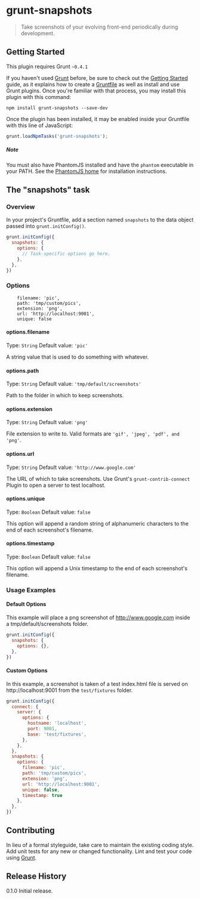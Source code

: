 # grunt-snapshots

> Take screenshots of your evolving front-end periodically during development.

## Getting Started
This plugin requires Grunt `~0.4.1`

If you haven't used [Grunt](http://gruntjs.com/) before, be sure to check out the [Getting Started](http://gruntjs.com/getting-started) guide, as it explains how to create a [Gruntfile](http://gruntjs.com/sample-gruntfile) as well as install and use Grunt plugins. Once you're familiar with that process, you may install this plugin with this command:

```shell
npm install grunt-snapshots --save-dev
```

Once the plugin has been installed, it may be enabled inside your Gruntfile with this line of JavaScript:

```js
grunt.loadNpmTasks('grunt-snapshots');
```

##### Note
You must also have PhantomJS installed and have the `phantom` executable in your PATH. See the [PhantomJS home](http://phantomjs.org/) for installation instructions.

## The "snapshots" task

### Overview
In your project's Gruntfile, add a section named `snapshots` to the data object passed into `grunt.initConfig()`.

```js
grunt.initConfig({
  snapshots: {
    options: {
      // Task-specific options go here.
    },
  },
})
```

### Options

        filename: 'pic',
        path: 'tmp/custom/pics',
        extension: 'png',
        url: 'http://localhost:9001',
        unique: false

#### options.filename
Type: `String`
Default value: `'pic'`

A string value that is used to do something with whatever.

#### options.path
Type: `String`
Default value: `'tmp/default/screenshots'`

Path to the folder in which to keep screenshots.

#### options.extension
Type: `String`
Default value: `'png'`

File extension to write to. Valid formats are `'gif', 'jpeg', 'pdf', and 'png'`.

#### options.url
Type: `String`
Default value: `'http://www.google.com'`

The URL of which to take screenshots. Use Grunt's `grunt-contrib-connect` Plugin to open a server to test localhost.

#### options.unique
Type: `Boolean`
Default value: `false`

This option will append a random string of alphanumeric characters to the end of each screenshot's filename.

#### options.timestamp
Type: `Boolean`
Default value: `false`

This option will append a Unix timestamp to the end of each screenshot's filename.


### Usage Examples

#### Default Options
This example will place a png screenshot of http://www.google.com inside a tmp/default/screenshots folder.

```js
grunt.initConfig({
  snapshots: {
    options: {},
  },
})
```

#### Custom Options
In this example, a screenshot is taken of a test index.html file is served on http://localhost:9001 from the `test/fixtures` folder.

```js
grunt.initConfig({
  connect: {
    server: {
      options: {
        hostname: 'localhost',
        port: 9001,
        base: 'test/fixtures',
      },
    },
  },
  snapshots: {
    options: {
      filename: 'pic',
      path: 'tmp/custom/pics',
      extension: 'png',
      url: 'http://localhost:9001',
      unique: false,
      timestamp: true
    },
  },
})
```

## Contributing
In lieu of a formal styleguide, take care to maintain the existing coding style. Add unit tests for any new or changed functionality. Lint and test your code using [Grunt](http://gruntjs.com/).

## Release History
0.1.0 Initial release.
